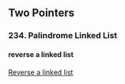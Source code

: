 ## Two Pointers

### 234. Palindrome Linked List
#### reverse a linked list
[Reverse a linked list](https://www.geeksforgeeks.org/reverse-a-linked-list/)   


